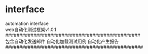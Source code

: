 # interface
 automation  interface
 <br>web自动化测试框架v1.0.1
 <br>################################################
 <br> 包含自动化发送邮件 自动化加载测试用例 自动化产生报告
 <br>#################################################
